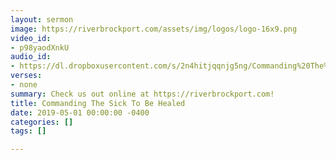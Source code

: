 ```yaml
---
layout: sermon
image: https://riverbrockport.com/assets/img/logos/logo-16x9.png
video_id:
- p98yaodXnkU
audio_id:
- https://dl.dropboxusercontent.com/s/2n4hitjqqnjg5ng/Commanding%20The%20Sick%20To%20Be%20Healed.mp3?dl=0
verses:
- none
summary: Check us out online at https://riverbrockport.com!
title: Commanding The Sick To Be Healed
date: 2019-05-01 00:00:00 -0400
categories: []
tags: []

---
```

